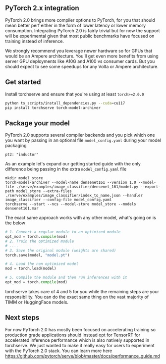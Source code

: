 ## PyTorch 2.x integration

PyTorch 2.0 brings more compiler options to PyTorch, for you that should mean better perf either in the form of lower latency or lower memory consumption. Integrating PyTorch 2.0 is fairly trivial but for now the support will be experimental given that most public benchmarks have focused on training instead of inference.

We strongly recommend you leverage newer hardware so for GPUs that would be an Ampere architecture. You'll get even more benefits from using server GPU deployments like A10G and A100 vs consumer cards. But you should expect to see some speedups for any Volta or Ampere architecture.

## Get started

Install torchserve and ensure that you're using at least `torch>=2.0.0`

```sh
python ts_scripts/install_dependencies.py --cuda=cu117
pip install torchserve torch-model-archiver
```

## Package your model

PyTorch 2.0 supports several compiler backends and you pick which one you want by passing in an optional file `model_config.yaml` during your model packaging

`pt2: "inductor"`

As an example let's expand our getting started guide with the only difference being passing in the extra `model_config.yaml` file

```
mkdir model_store
torch-model-archiver --model-name densenet161 --version 1.0 --model-file ./serve/examples/image_classifier/densenet_161/model.py --export-path model_store --extra-files ./serve/examples/image_classifier/index_to_name.json --handler image_classifier --config-file model_config.yaml
torchserve --start --ncs --model-store model_store --models densenet161.mar
```

The exact same approach works with any other model, what's going on is the below

```python
# 1. Convert a regular module to an optimized module
opt_mod = torch.compile(mod)
# 2. Train the optimized module
# ....
# 3. Save the original module (weights are shared)
torch.save(model, "model.pt")

# 4. Load the non optimized model
mod = torch.load(model)

# 5. Compile the module and then run inferences with it
opt_mod = torch.compile(mod)
```

torchserve takes care of 4 and 5 for you while the remaining steps are your responsibility. You can do the exact same thing on the vast majority of TIMM or HuggingFace models.

## Next steps

For now PyTorch 2.0 has mostly been focused on accelerating training so production grade applications should instead opt for TensorRT for accelerated inference performance which is also natively supported in torchserve. We just wanted to make it really easy for users to experiment with the PyTorch 2.0 stack. You can learn more here https://github.com/pytorch/serve/blob/master/docs/performance_guide.md
